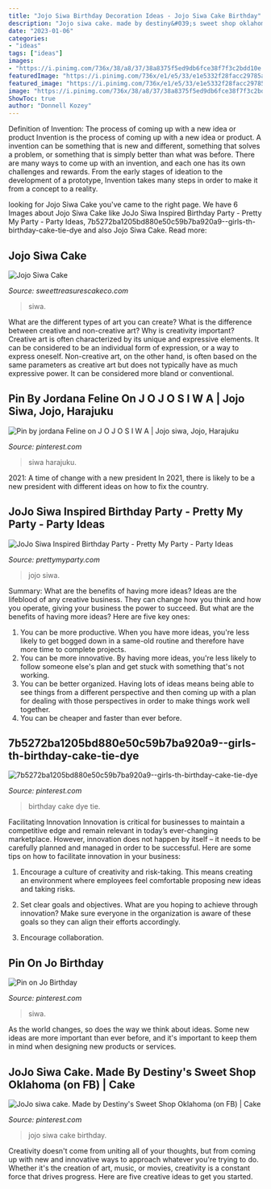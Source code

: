 ```yaml
---
title: "Jojo Siwa Birthday Decoration Ideas - Jojo Siwa Cake Birthday"
description: "Jojo siwa cake. made by destiny&#039;s sweet shop oklahoma (on fb)"
date: "2023-01-06"
categories:
- "ideas"
tags: ["ideas"]
images:
- "https://i.pinimg.com/736x/38/a8/37/38a8375f5ed9db6fce38f7f3c2bdd10e.jpg"
featuredImage: "https://i.pinimg.com/736x/e1/e5/33/e1e5332f28facc29785a9a62f738f78a.jpg"
featured_image: "https://i.pinimg.com/736x/e1/e5/33/e1e5332f28facc29785a9a62f738f78a.jpg"
image: "https://i.pinimg.com/736x/38/a8/37/38a8375f5ed9db6fce38f7f3c2bdd10e.jpg"
ShowToc: true
author: "Donnell Kozey"
---
```



Definition of Invention: The process of coming up with a new idea or product
Invention is the process of coming up with a new idea or product. A invention can be something that is new and different, something that solves a problem, or something that is simply better than what was before. There are many ways to come up with an invention, and each one has its own challenges and rewards. From the early stages of ideation to the development of a prototype, Invention takes many steps in order to make it from a concept to a reality.

	

		
looking for Jojo Siwa Cake you've came to the right page. We have 6 Images about Jojo Siwa Cake like JoJo Siwa Inspired Birthday Party - Pretty My Party - Party Ideas, 7b5272ba1205bd880e50c59b7ba920a9--girls-th-birthday-cake-tie-dye and also Jojo Siwa Cake. Read more:
		
    
## Jojo Siwa Cake

<img loading=lazy src="https://s3.amazonaws.com/images.ecwid.com/images/23538047/1336532918.jpg" onerror="this.onerror=null;this.src='https://tse2.mm.bing.net/th?id=OIP.KN0jgYj88bhajpn1-p-YxQHaJ4&amp;pid=15.1';" alt="Jojo Siwa Cake">

_Source: sweettreasurescakeco.com_

>siwa. 

	

What are the different types of art you can create? What is the difference between creative and non-creative art? Why is creativity important?
Creative art is often characterized by its unique and expressive elements. It can be considered to be an individual form of expression, or a way to express oneself. Non-creative art, on the other hand, is often based on the same parameters as creative art but does not typically have as much expressive power. It can be considered more bland or conventional.

    
## Pin By Jordana Feline On J O J O S I W A | Jojo Siwa, Jojo, Harajuku

<img loading=lazy src="https://i.pinimg.com/originals/34/b2/c6/34b2c6fdc1f94193bc65c6a507c4b4d8.jpg" onerror="this.onerror=null;this.src='https://tse4.mm.bing.net/th?id=OIP.dvehWryMfUrawQlLf9PF1wHaOH&amp;pid=15.1';" alt="Pin by jordana Feline on J O J O S I W A | Jojo siwa, Jojo, Harajuku">

_Source: pinterest.com_

>siwa harajuku. 

	

2021: A time of change with a new president
In 2021, there is likely to be a new president with different ideas on how to fix the country.

    
## JoJo Siwa Inspired Birthday Party - Pretty My Party - Party Ideas

<img loading=lazy src="https://zolpwsuwoq-flywheel.netdna-ssl.com/wp-content/uploads/2020/04/jojo-siwa-party-table.jpg" onerror="this.onerror=null;this.src='https://tse3.mm.bing.net/th?id=OIP.ko46JAwXWPc9rBgM6_Ch9gHaK-&amp;pid=15.1';" alt="JoJo Siwa Inspired Birthday Party - Pretty My Party - Party Ideas">

_Source: prettymyparty.com_

>jojo siwa. 

	

Summary: What are the benefits of having more ideas?
Ideas are the lifeblood of any creative business. They can change how you think and how you operate, giving your business the power to succeed. But what are the benefits of having more ideas? Here are five key ones:
1. You can be more productive. When you have more ideas, you're less likely to get bogged down in a same-old routine and therefore have more time to complete projects.
2. You can be more innovative. By having more ideas, you're less likely to follow someone else's plan and get stuck with something that's not working.
3. You can be better organized. Having lots of ideas means being able to see things from a different perspective and then coming up with a plan for dealing with those perspectives in order to make things work well together.
4. You can be cheaper and faster than ever before.

    
## 7b5272ba1205bd880e50c59b7ba920a9--girls-th-birthday-cake-tie-dye

<img loading=lazy src="https://i.pinimg.com/736x/38/a8/37/38a8375f5ed9db6fce38f7f3c2bdd10e.jpg" onerror="this.onerror=null;this.src='https://tse2.mm.bing.net/th?id=OIP.UZRio3cv9S9FbbZ92Xa2qAHaLm&amp;pid=15.1';" alt="7b5272ba1205bd880e50c59b7ba920a9--girls-th-birthday-cake-tie-dye">

_Source: pinterest.com_

>birthday cake dye tie. 

	

Facilitating Innovation
Innovation is critical for businesses to maintain a competitive edge and remain relevant in today’s ever-changing marketplace. However, innovation does not happen by itself – it needs to be carefully planned and managed in order to be successful. Here are some tips on how to facilitate innovation in your business:
1. Encourage a culture of creativity and risk-taking. This means creating an environment where employees feel comfortable proposing new ideas and taking risks.

2. Set clear goals and objectives. What are you hoping to achieve through innovation? Make sure everyone in the organization is aware of these goals so they can align their efforts accordingly.

3. Encourage collaboration.

    
## Pin On Jo Birthday

<img loading=lazy src="https://i.pinimg.com/736x/98/9b/e3/989be35aa2c2b43b8ad45197cc429e1a.jpg" onerror="this.onerror=null;this.src='https://tse4.mm.bing.net/th?id=OIP.uFbmOKMMD6aRZmaELdXXDwHaHa&amp;pid=15.1';" alt="Pin on Jo Birthday">

_Source: pinterest.com_

>siwa. 

	

As the world changes, so does the way we think about ideas. Some new ideas are more important than ever before, and it's important to keep them in mind when designing new products or services.

    
## JoJo Siwa Cake. Made By Destiny&#039;s Sweet Shop Oklahoma (on FB) | Cake

<img loading=lazy src="https://i.pinimg.com/736x/e1/e5/33/e1e5332f28facc29785a9a62f738f78a.jpg" onerror="this.onerror=null;this.src='https://tse3.mm.bing.net/th?id=OIP.74SBTei2X3tMz_rqx0-1ngHaLF&amp;pid=15.1';" alt="JoJo siwa cake. Made by Destiny&#039;s Sweet Shop Oklahoma (on FB) | Cake">

_Source: pinterest.com_

>jojo siwa cake birthday. 

	

Creativity doesn't come from uniting all of your thoughts, but from coming up with new and innovative ways to approach whatever you're trying to do. Whether it's the creation of art, music, or movies, creativity is a constant force that drives progress. Here are five creative ideas to get you started.

